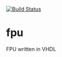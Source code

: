 [![Build Status](https://sakuya.maswag.tk/jenkins/job/cpuex-fpu/badge/icon)](https://sakuya.maswag.tk/jenkins/job/cpuex-fpu/)

fpu
===

FPU written in VHDL
